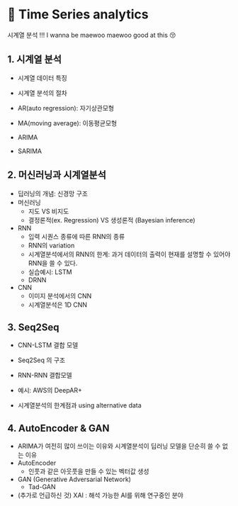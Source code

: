 # 💫 Time Series analytics
시계열 분석 !!! I wanna be maewoo maewoo good at this 😚

## 1. 시계열 분석 
- 시계열 데이터 특징
- 시계열 분석의 절차

- AR(auto regression): 자기상관모형
- MA(moving average): 이동평균모형

- ARIMA
- SARIMA


## 2. 머신러닝과 시계열분석
- 딥러닝의 개념: 신경망 구조
- 머신러닝 
  - 지도 VS 비지도
  - 결정론적(ex. Regression) VS 생성론적 (Bayesian inference)
- RNN
  - 입력 시퀀스 종류에 따른 RNN의 종류
  - RNN의 variation
  - 시계열분석에서의 RNN의 한계: 과거 데이터의 출력이 현재를 설명할 수 있어야 RNN을 쓸 수 있다.
  - 실습예시: LSTM
  - DRNN
- CNN
  - 이미지 분석에서의 CNN
  - 시계열분석은 1D CNN


## 3. Seq2Seq
- CNN-LSTM 결합 모델
- Seq2Seq 의 구조
- RNN-RNN 결합모델
- 예시: AWS의 DeepAR+

- 시계열분석의 한계점과 using alternative data


## 4. AutoEncoder & GAN
- ARIMA가 여전히 많이 쓰이는 이유와 시계열분석이 딥러닝 모델을 단순히 쓸 수 없는 이유
- AutoEncoder
  - 인풋과 같은 아웃풋을 만들 수 있는 벡터값 생성
- GAN (Generative Adversarial Network)
  - Tad-GAN
- (추가로 언급하신 것) XAI : 해석 가능한 AI를 위해 연구중인 분야
